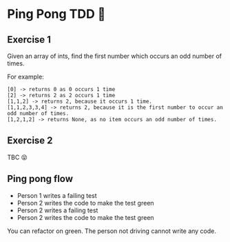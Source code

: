 # Ping Pong TDD 🏓

## Exercise 1
Given an array of ints, find the first number which occurs an odd number of times.

For example:
```
[0] -> returns 0 as 0 occurs 1 time
[2] -> returns 2 as 2 occurs 1 time
[1,1,2] -> returns 2, because it occurs 1 time.
[1,1,2,3,3,4] -> returns 2, because it is the first number to occur an odd number of times.
[1,2,1,2] -> returns None, as no item occurs an odd number of times.
```

## Exercise 2
TBC 😝

## Ping pong flow
* Person 1 writes a failing test
* Person 2 writes the code to make the test green
* Person 2 writes a failing test
* Person 2 writes the code to make the test green

You can refactor on green. The person not driving cannot write any code.